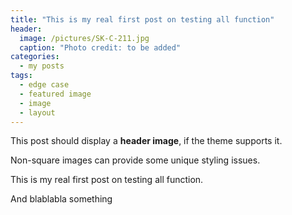 ```yaml
---
title: "This is my real first post on testing all function"
header:
  image: /pictures/SK-C-211.jpg
  caption: "Photo credit: to be added"
categories:
  - my posts
tags:
  - edge case
  - featured image
  - image
  - layout
---
```


This post should display a **header image**, if the theme supports it.

Non-square images can provide some unique styling issues.

This is my real first post on testing all function.

And blablabla something

